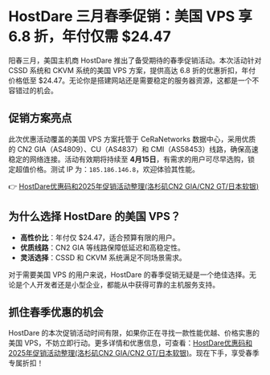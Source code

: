 # HostDare 三月春季促销：美国 VPS 享 6.8 折，年付仅需 $24.47

阳春三月，美国主机商 HostDare 推出了备受期待的春季促销活动。本次活动针对 CSSD 系统和 CKVM 系统的美国 VPS 方案，提供高达 6.8 折的优惠折扣，年付价格低至 $24.47。无论你是搭建网站还是需要稳定的服务器资源，这都是一个不容错过的机会。

## 促销方案亮点

此次优惠活动覆盖的美国 VPS 方案托管于 CeRaNetworks 数据中心，采用优质的 CN2 GIA（AS4809）、CU（AS4837）和 CMI（AS58453）线路，确保高速稳定的网络连接。活动有效期将持续至 **4月15日**，有需求的用户可尽早选购，锁定超值价格。测试 IP 为：`185.186.146.8`，欢迎体验其性能。

👉 [HostDare优惠码和2025年促销活动整理(洛杉矶CN2 GIA/CN2 GT/日本软银)](https://bit.ly/hostdare)

## 为什么选择 HostDare 的美国 VPS？

- **高性价比**：年付仅 $24.47，适合预算有限的用户。
- **优质线路**：CN2 GIA 等线路保障低延迟和高稳定性。
- **灵活选择**：CSSD 和 CKVM 系统满足不同场景需求。

对于需要美国 VPS 的用户来说，HostDare 的春季促销无疑是一个绝佳选择。无论是个人开发者还是小型企业，都能从中获得可靠的主机服务支持。

## 抓住春季优惠的机会

HostDare 的本次促销活动时间有限，如果你正在寻找一款性能优越、价格实惠的美国 VPS，不妨立即行动。更多详情和优惠信息，可查看：[HostDare优惠码和2025年促销活动整理(洛杉矶CN2 GIA/CN2 GT/日本软银)](https://bit.ly/hostdare)。现在下手，享受春季专属折扣！